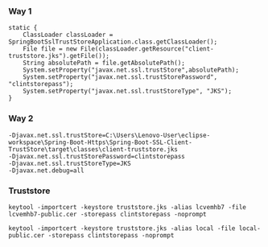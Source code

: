 ### Way 1
 
	static {
		ClassLoader classLoader = SpringBootSslTrustStoreApplication.class.getClassLoader();
		File file = new File(classLoader.getResource("client-truststore.jks").getFile());
		String absolutePath = file.getAbsolutePath();
		System.setProperty("javax.net.ssl.trustStore",absolutePath);
		System.setProperty("javax.net.ssl.trustStorePassword", "clintstorepass");
		System.setProperty("javax.net.ssl.trustStoreType", "JKS");
	}
	
### Way 2

	-Djavax.net.ssl.trustStore=C:\Users\Lenovo-User\eclipse-workspace\Spring-Boot-Https\Spring-Boot-SSL-Client-TrustStore\target\classes\client-truststore.jks
	-Djavax.net.ssl.trustStorePassword=clintstorepass
	-Djavax.net.ssl.trustStoreType=JKS
	-Djavax.net.debug=all
	
### Truststore

	keytool -importcert -keystore truststore.jks -alias lcvemhb7 -file lcvemhb7-public.cer -storepass clintstorepass -noprompt
	
	keytool -importcert -keystore truststore.jks -alias local -file local-public.cer -storepass clintstorepass -noprompt
	
	